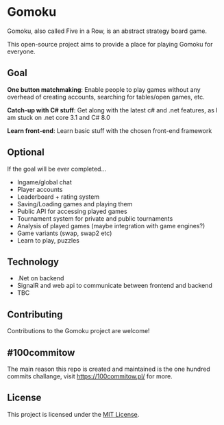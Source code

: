 ﻿# Gomoku

Gomoku, also called Five in a Row, is an abstract strategy board game.

This open-source project aims to provide a place for playing Gomoku for everyone.

## Goal

 **One button matchmaking**: Enable people to play games without any overhead of creating accounts, searching for tables/open games, etc.
 
 **Catch-up with C# stuff**: Get along with the latest c# and .net features, as I am stuck on .net core 3.1 and C# 8.0
 
 **Learn front-end**: Learn basic stuff with the chosen front-end framework

## Optional
If the goal will be ever completed...

* Ingame/global chat
* Player accounts
* Leaderboard + rating system
* Saving/Loading games and playing them
* Public API for accessing played games
* Tournament system for private and public tournaments
* Analysis of played games (maybe integration with game engines?)
* Game variants (swap, swap2 etc)
* Learn to play, puzzles

## Technology
* .Net on backend
* SignalR and web api to communicate between frontend and backend
* TBC

## Contributing

Contributions to the Gomoku project are welcome!

## #100commitow

The main reason this repo is created and maintained is the one hundred commits challange, visit https://100commitow.pl/ for more.

## License

This project is licensed under the [MIT License](LICENSE).
